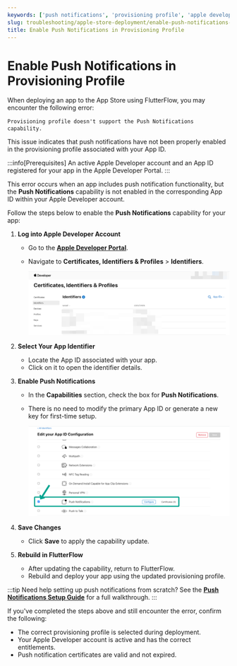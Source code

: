 ```yaml
---
keywords: ['push notifications', 'provisioning profile', 'apple developer']
slug: troubleshooting/apple-store-deployment/enable-push-notifications-in-provisioning-profile
title: Enable Push Notifications in Provisioning Profile
---
```


# Enable Push Notifications in Provisioning Profile

When deploying an app to the App Store using FlutterFlow, you may encounter the following error:

   ```text
   Provisioning profile doesn't support the Push Notifications capability.
   ```

This issue indicates that push notifications have not been properly enabled in the provisioning profile associated with your App ID.

:::info[Prerequisites]
An active Apple Developer account and an App ID registered for your app in the Apple Developer Portal.
:::

This error occurs when an app includes push notification functionality, but the **Push Notifications** capability is not enabled in the corresponding App ID within your Apple Developer account.


Follow the steps below to enable the **Push Notifications** capability for your app:

1. **Log into Apple Developer Account**

   - Go to the **[Apple Developer Portal](https://developer.apple.com/account)**.
   - Navigate to **Certificates, Identifiers & Profiles** > **Identifiers**.

      ![](../../assets/20250430121236782215.png)

2. **Select Your App Identifier**

   - Locate the App ID associated with your app.
   - Click on it to open the identifier details.

3. **Enable Push Notifications**

   - In the **Capabilities** section, check the box for **Push Notifications**.
   - There is no need to modify the primary App ID or generate a new key for first-time setup.

      ![](../../assets/20250430121236976235.png)

4. **Save Changes**

   - Click **Save** to apply the capability update.

5. **Rebuild in FlutterFlow**

   - After updating the capability, return to FlutterFlow.
   - Rebuild and deploy your app using the updated provisioning profile.

:::tip
Need help setting up push notifications from scratch? See the **[Push Notifications Setup Guide](/notifications/push-notifications)** for a full walkthrough.
:::


If you've completed the steps above and still encounter the error, confirm the following:

   - The correct provisioning profile is selected during deployment.
   - Your Apple Developer account is active and has the correct entitlements.
   - Push notification certificates are valid and not expired.

